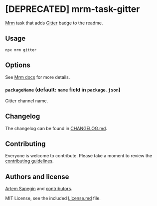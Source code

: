 # [DEPRECATED] mrm-task-gitter

[Mrm](https://github.com/sapegin/mrm) task that adds [Gitter](https://gitter.im/) badge to the readme.

## Usage

```
npx mrm gitter
```

## Options

See [Mrm docs](../../docs/Getting_started.md) for more details.

### `packageName` (default: `name` field in `package.json`)

Gitter channel name.

## Changelog

The changelog can be found in [CHANGELOG.md](CHANGELOG.md).

## Contributing

Everyone is welcome to contribute. Please take a moment to review the [contributing guidelines](../../Contributing.md).

## Authors and license

[Artem Sapegin](https://sapegin.me) and [contributors](https://github.com/sapegin/mrm/graphs/contributors).

MIT License, see the included [License.md](License.md) file.
